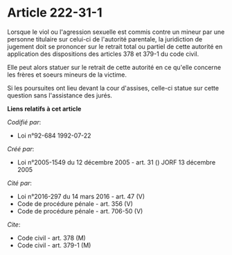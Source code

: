 # Article 222-31-1

Lorsque le viol ou l'agression sexuelle est commis contre un mineur par une personne titulaire sur celui-ci de l'autorité
parentale, la juridiction de jugement doit se prononcer sur le retrait total ou partiel de cette autorité en application des
dispositions des articles 378 et 379-1 du code civil.

Elle peut alors statuer sur le retrait de cette autorité en ce qu'elle concerne les frères et soeurs mineurs de la victime.

Si les poursuites ont lieu devant la cour d'assises, celle-ci statue sur cette question sans l'assistance des jurés.

**Liens relatifs à cet article**

_Codifié par_:

  - Loi n°92-684 1992-07-22

_Créé par_:

  - Loi n°2005-1549 du 12 décembre 2005 - art. 31 () JORF 13 décembre 2005

_Cité par_:

  - Loi n°2016-297 du 14 mars 2016 - art. 47 (V)
  - Code de procédure pénale - art. 356 (V)
  - Code de procédure pénale - art. 706-50 (V)

_Cite_:

  - Code civil - art. 378 (M)
  - Code civil - art. 379-1 (M)
